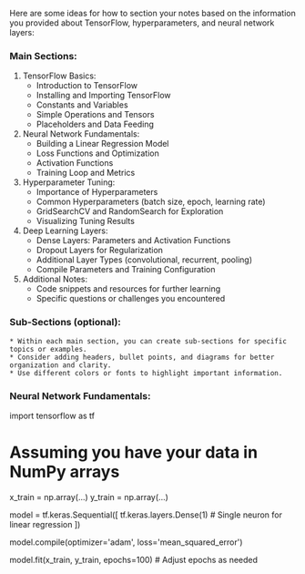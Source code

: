 
Here are some ideas for how to section your notes based on the information you provided about TensorFlow, hyperparameters, and neural network layers:

### Main Sections:

1. TensorFlow Basics:
    * Introduction to TensorFlow
    * Installing and Importing TensorFlow
    * Constants and Variables
    * Simple Operations and Tensors
    * Placeholders and Data Feeding
2. Neural Network Fundamentals:
    * Building a Linear Regression Model
    * Loss Functions and Optimization
    * Activation Functions
    * Training Loop and Metrics
3. Hyperparameter Tuning:
    * Importance of Hyperparameters
    * Common Hyperparameters (batch size, epoch, learning rate)
    * GridSearchCV and RandomSearch for Exploration
    * Visualizing Tuning Results
4. Deep Learning Layers:
    * Dense Layers: Parameters and Activation Functions
    * Dropout Layers for Regularization
    * Additional Layer Types (convolutional, recurrent, pooling)
    * Compile Parameters and Training Configuration
5. Additional Notes:
    * Code snippets and resources for further learning
    * Specific questions or challenges you encountered

### Sub-Sections (optional):
    * Within each main section, you can create sub-sections for specific topics or examples.
    * Consider adding headers, bullet points, and diagrams for better organization and clarity.
    * Use different colors or fonts to highlight important information.



### Neural Network Fundamentals:
import tensorflow as tf

# Assuming you have your data in NumPy arrays
x_train = np.array(...)
y_train = np.array(...)

model = tf.keras.Sequential([
    tf.keras.layers.Dense(1)  # Single neuron for linear regression
])

model.compile(optimizer='adam', loss='mean_squared_error')

model.fit(x_train, y_train, epochs=100)  # Adjust epochs as needed